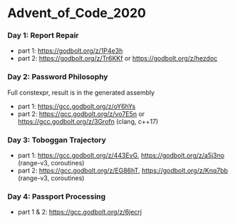 # Advent_of_Code_2020

### Day 1: Report Repair
* part 1: https://godbolt.org/z/1P4e3h
* part 2: https://godbolt.org/z/Tr6KKf or https://godbolt.org/z/hezdoc
### Day 2: Password Philosophy
Full constexpr, result is in the generated assembly
* part 1: https://gcc.godbolt.org/z/oY6hYs
* part 2: https://gcc.godbolt.org/z/vo7E5n or https://gcc.godbolt.org/z/3Grofn (clang, c++17)
### Day 3: Toboggan Trajectory
* part 1: https://gcc.godbolt.org/z/443EvG, https://godbolt.org/z/a5j3no (range-v3, coroutines)
* part 2: https://gcc.godbolt.org/z/EG86hT, https://godbolt.org/z/Knq7bb (range-v3, coroutines)
### Day 4: Passport Processing
* part 1 & 2: https://gcc.godbolt.org/z/6jecrj

